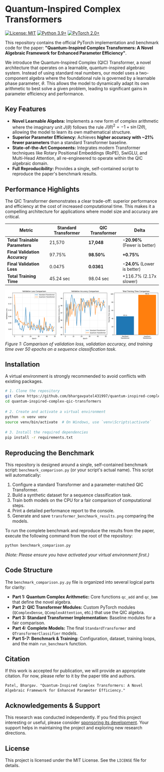# Quantum-Inspired Complex Transformers

[![License: MIT](https://img.shields.io/badge/License-MIT-yellow.svg)](https://opensource.org/licenses/MIT)
[![Python 3.9+](https://img.shields.io/badge/python-3.9+-blue.svg)](https://www.python.org/downloads/release/python-390/)
[![PyTorch 2.0+](https://img.shields.io/badge/pytorch-2.0+-ee4c2c.svg)](https://pytorch.org/get-started/locally/)

This repository contains the official PyTorch implementation and benchmark code for the paper: **"Quantum-Inspired Complex Transformers: A Novel Algebraic Framework for Enhanced Parameter Efficiency"**.

We introduce the Quantum-Inspired Complex (QIC) Transformer, a novel architecture that operates on a learnable, quantum-inspired algebraic system. Instead of using standard real numbers, our model uses a two-component algebra where the foundational rule is governed by a learnable phase parameter, $\theta$. This allows the model to dynamically adapt its own arithmetic to best solve a given problem, leading to significant gains in parameter efficiency and performance.

## Key Features

*   **Novel Learnable Algebra:** Implements a new form of complex arithmetic where the imaginary unit $J(\theta)$ follows the rule $J(\theta)^2 = -1 + \sin(2\theta)$, allowing the model to learn its own mathematical structure.
*   **Superior Parameter Efficiency:** Achieves **higher accuracy with ~21% fewer parameters** than a standard Transformer baseline.
*   **State-of-the-Art Components:** Integrates modern Transformer techniques like Rotary Positional Embeddings (RoPE), SwiGLU, and Multi-Head Attention, all re-engineered to operate within the QIC algebraic domain.
*   **Full Reproducibility:** Provides a single, self-contained script to reproduce the paper's benchmark results.

## Performance Highlights

The QIC Transformer demonstrates a clear trade-off: superior performance and efficiency at the cost of increased computational time. This makes it a compelling architecture for applications where model size and accuracy are critical.

| Metric                        | Standard Transformer | QIC Transformer              | Delta                        |
| ----------------------------- | -------------------- | ---------------------------- | ---------------------------- |
| **Total Trainable Parameters**| 21,570               | **17,048**                   | **-20.96%** (Fewer is better) |
| **Final Validation Accuracy** | 97.75%               | **98.50%**                   | **+0.75%**                   |
| **Final Validation Loss**     | 0.0475               | **0.0361**                   | **-24.0%** (Lower is better)  |
| **Total Training Time**       | 45.24 sec            | 98.04 sec                    | +116.7% (2.17x slower)       |

![Performance Comparison Plots](transformeres_benchmark_results.png)
*Figure 1: Comparison of validation loss, validation accuracy, and training time over 50 epochs on a sequence classification task.*

## Installation

A virtual environment is strongly recommended to avoid conflicts with existing packages.

```bash
# 1. Clone the repository
git clone https://github.com/bhargavpatel431997/quantum-inspired-complex-qic-transformer.git
cd quantum-inspired-complex-qic-transformers

# 2. Create and activate a virtual environment
python -m venv venv
source venv/bin/activate  # On Windows, use `venv\Scripts\activate`

# 3. Install the required dependencies
pip install -r requirements.txt
```

## Reproducing the Benchmark

This repository is designed around a single, self-contained benchmark script: `benchmark_comparison.py` (or your script's actual name). This script will automatically:
1.  Configure a standard Transformer and a parameter-matched QIC Transformer.
2.  Build a synthetic dataset for a sequence classification task.
3.  Train both models on the CPU for a fair comparison of computational steps.
4.  Print a detailed performance report to the console.
5.  Generate and save `transformer_benchmark_results.png` comparing the models.

To run the complete benchmark and reproduce the results from the paper, execute the following command from the root of the repository:

```bash
python benchmark_comparison.py
```
*(Note: Please ensure you have activated your virtual environment first.)*

## Code Structure

The `benchmark_comparison.py.py` file is organized into several logical parts for clarity:
-   **Part 1: Quantum Complex Arithmetic:** Core functions `qc_add` and `qc_bmm` that define the novel algebra.
-   **Part 2: QIC Transformer Modules:** Custom PyTorch modules (`QComplexDense`, `QComplexAttention`, etc.) that use the QIC algebra.
-   **Part 3: Standard Transformer Implementation:** Baseline modules for a fair comparison.
-   **Part 4: Complete Models:** The final `StandardTransformer` and `QTransformerClassifier` models.
-   **Part 5-7: Benchmark & Training:** Configuration, dataset, training loops, and the main `run_benchmark` function.

## Citation

If this work is accepted for publication, we will provide an appropriate citation. For now, please refer to it by the paper title and authors.

```
Patel, Bhargav. "Quantum-Inspired Complex Transformers: A Novel Algebraic Framework for Enhanced Parameter Efficiency."
```

## Acknowledgements & Support

This research was conducted independently. If you find this project interesting or useful, please consider [sponsoring its development](https://github.com/sponsors/bhargavpatel431997). Your support helps in maintaining the project and exploring new research directions.

## License

This project is licensed under the MIT License. See the `LICENSE` file for details.
